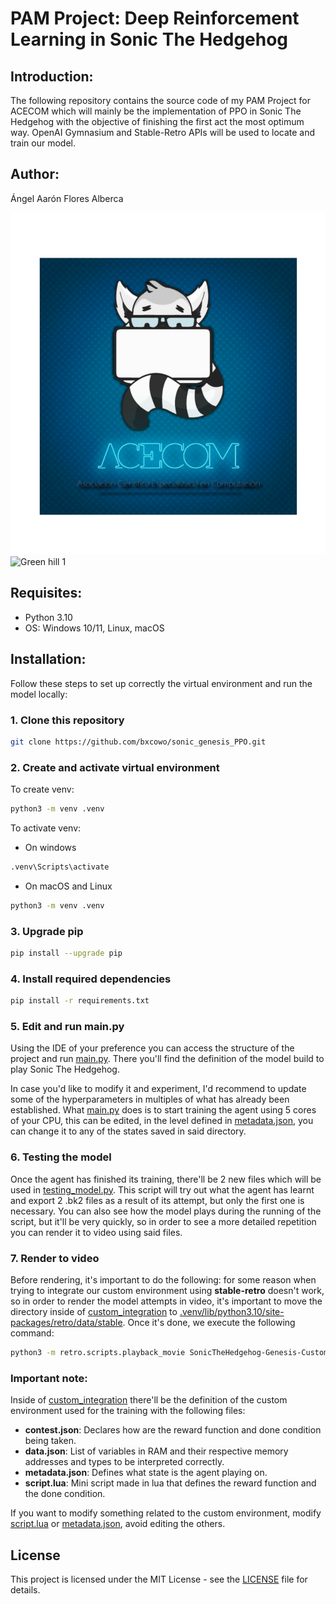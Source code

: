 # PAM Project: Deep Reinforcement Learning in Sonic The Hedgehog

## Introduction:
The following repository contains the source code of my PAM Project for ACECOM which will mainly be the implementation of PPO in Sonic The Hedgehog with the objective of finishing the first act the most optimum way.
OpenAI Gymnasium and Stable-Retro APIs will be used to locate and train our model.

## Author:
Ángel Aarón Flores Alberca

![Acecom](resources/acecom_imagen.png)
![Green hill 1](resources/green_hill.gif)

## Requisites:
* Python 3.10
* OS: Windows 10/11, Linux, macOS

## Installation:
Follow these steps to set up correctly the virtual environment and run the model locally:

### 1. Clone this repository
```bash
git clone https://github.com/bxcowo/sonic_genesis_PPO.git
```

### 2. Create and activate virtual environment
To create venv:
```bash
python3 -m venv .venv
```
To activate venv:
- On windows
```bash
.venv\Scripts\activate
```
- On macOS and Linux
```bash
python3 -m venv .venv
```

### 3. Upgrade pip
```bash
pip install --upgrade pip
```

### 4. Install required dependencies
```bash
pip install -r requirements.txt
```

### 5. Edit and run main.py
Using the IDE of your preference you can access the structure of the project and run [main.py](main.py).
There you'll find the definition of the model build to play Sonic The Hedgehog. 

In case you'd like to modify it and experiment, I'd recommend to update some of the hyperparameters in multiples of what has already been established.
What [main.py](main.py) does is to start training the agent using 5 cores of your CPU, this can be edited, in the level defined in [metadata.json](custom_integration/SonicTheHedgehog-Genesis-Custom/metadata.json), you can change it to any of the states saved in said directory.

### 6. Testing the model
Once the agent has finished its training, there'll be 2 new files which will be used in [testing_model.py](testing_model.py).
This script will try out what the agent has learnt and export 2 .bk2 files as a result of its attempt, but only the first one is necessary.
You can also see how the model plays during the running of the script, but it'll be very quickly, so in order to see a more detailed repetition you can render it to video using said files. 

### 7. Render to video
Before rendering, it's important to do the following: for some reason when trying to integrate our custom environment using **stable-retro** doesn't work, so in order to render the model attempts in video, it's important to move the directory inside of [custom_integration](custom_integration) to [.venv/lib/python3.10/site-packages/retro/data/stable](.venv/lib/python3.10/site-packages/retro/data/stable).
Once it's done, we execute the following command:
```bash
python3 -m retro.scripts.playback_movie SonicTheHedgehog-Genesis-Custom-[Selected zone].[Selected act]-000000.bk2
```

### Important note:
Inside of [custom_integration](custom_integration) there'll be the definition of the custom environment used for the training with the following files:
* **contest.json**: Declares how are the reward function and done condition being taken. 
* **data.json**: List of variables in RAM and their respective memory addresses and types to be interpreted correctly.
* **metadata.json**: Defines what state is the agent playing on.
* **script.lua**: Mini script made in lua that defines the reward function and the done condition.

If you want to modify something related to the custom environment, modify [script.lua](custom_integration/SonicTheHedgehog-Genesis-Custom/script.lua) or [metadata.json](custom_integration/SonicTheHedgehog-Genesis-Custom/metadata.json), avoid editing the others.

## License
This project is licensed under the MIT License - see the [LICENSE](LICENSE) file for details.
